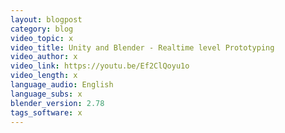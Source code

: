 ```yaml
---
layout: blogpost
category: blog
video_topic: x
video_title: Unity and Blender - Realtime level Prototyping
video_author: x
video_link: https://youtu.be/Ef2ClQoyu1o
video_length: x
language_audio: English
language_subs: x
blender_version: 2.78
tags_software: x
---
```

